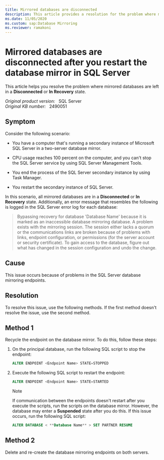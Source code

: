 ```yaml
---
title: Mirrored databases are disconnected
description: This article provides a resolution for the problem where mirrored databases are left in a Disconnected or In Recovery state.
ms.date: 11/05/2020
ms.custom: sap:Database Mirroring
ms.reviewer: ramakoni
---
```

# Mirrored databases are disconnected after you restart the database mirror in SQL Server

This article helps you resolve the problem where mirrored databases are left in a **Disconnected** or **In Recovery** state.

_Original product version:_ &nbsp; SQL Server  
_Original KB number:_ &nbsp; 2490051

## Symptom

Consider the following scenario:

- You have a computer that's running a secondary instance of Microsoft SQL Server in a two-server database mirror.

- CPU usage reaches 100 percent on the computer, and you can't stop the SQL Server service by using SQL Server Management Tools.

- You end the process of the SQL Server secondary instance by using Task Manager.

- You restart the secondary instance of SQL Server.

In this scenario, all mirrored databases are in a **Disconnected** or **In Recovery** state. Additionally, an error message that resembles the following is logged in the SQL Server error log for each database:

> Bypassing recovery for database 'Database Name' because it is marked as an inaccessible database mirroring database. A problem exists with the mirroring session. The session either lacks a quorum or the communications links are broken because of problems with links, endpoint configuration, or permissions (for the server account or security certificate). To gain access to the database, figure out what has changed in the session configuration and undo the change.

## Cause

This issue occurs because of problems in the SQL Server database mirroring endpoints.

## Resolution

To resolve this issue, use the following methods. If the first method doesn't resolve the issue, use the second method.

## Method 1

Recycle the endpoint on the database mirror. To do this, follow these steps:

1. On the principal database, run the following SQL script to stop the endpoint:

    ```sql
    ALTER ENDPOINT <Endpoint Name> STATE=STOPPED
    ```

2. Execute the following SQL script to restart the endpoint:

    ```sql
    ALTER ENDPOINT <Endpoint Name> STATE=STARTED
    ```

    > [!NOTE]
    > If communication between the endpoints doesn't restart after you execute the scripts, run the scripts on the database mirror. However, the database may enter a **Suspended** state after you do this. If this issue occurs, run the following SQL script:

    ```sql
    ALTER DATABASE < **Database Name** > SET PARTNER RESUME
    ```

## Method 2

Delete and re-create the database mirroring endpoints on both servers.
